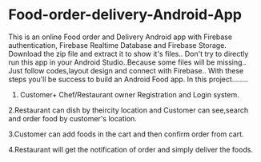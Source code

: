# Food-order-delivery-Android-App
This is an online Food order and Delivery Android app with Firebase authentication, Firebase Realtime Database and Firebase Storage.
Download the zip file and extract it to show it's files..
Don't try to directly run this app in your Android Studio..Because some files will be missing..
Just follow codes,layout design and connect with Firebase..
With these steps you'll be success to build an Android Food app.
In this project........
1. Customer+ Chef/Restaurant owner Registration and Login system.


2.Restaurant can dish by theircity location and Customer can see,search and order food by customer's location.


3.Customer can add foods in the cart and then confirm order from cart.


4.Restaurant will get the notification of order and simply deliver the foods.
